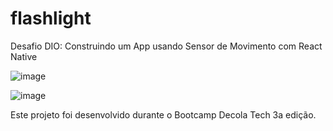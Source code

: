 # flashlight

Desafio DIO: Construindo um App usando Sensor de Movimento com React Native

![image](https://user-images.githubusercontent.com/107444131/176577666-54ce56b8-e1d8-4bdf-9103-ac13d0425669.png)

![image](https://user-images.githubusercontent.com/107444131/176577696-dbbc041e-c673-4051-b55a-5e5b196b797c.png)

Este projeto foi desenvolvido durante o Bootcamp Decola Tech 3a edição.
